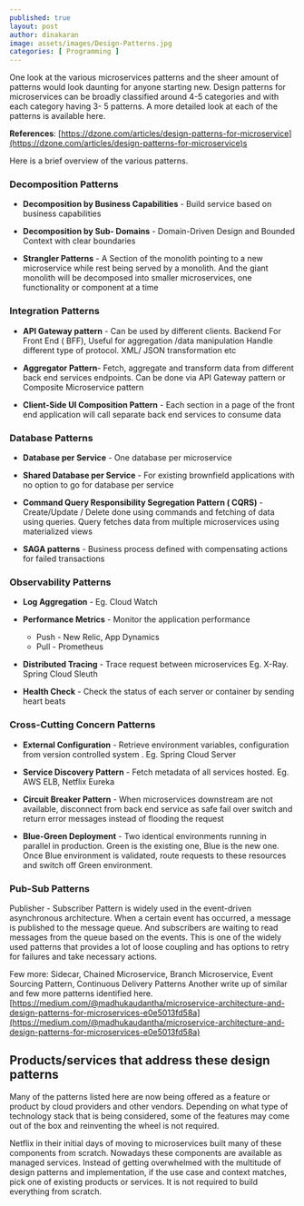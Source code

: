 ```yaml
---
published: true
layout: post
author: dinakaran
image: assets/images/Design-Patterns.jpg
categories: [ Programming ]
---
```

One look at the various microservices patterns and the sheer amount of patterns would look daunting for anyone starting new. Design patterns for microservices can be broadly classified around 4-5 categories and with each category having 3- 5 patterns. A more detailed look at each of the patterns is available here. 

**References**: [https://dzone.com/articles/design-patterns-for-microservice](https://dzone.com/articles/design-patterns-for-microservice)s

Here is a brief overview of the various patterns.

### Decomposition Patterns

- **Decomposition by Business Capabilities** - Build service based on business capabilities

- **Decomposition by Sub- Domains** - Domain-Driven Design and Bounded Context with clear boundaries

- **Strangler Patterns** - A Section of the monolith pointing to a new microservice while rest being served by a monolith. And the giant monolith will be decomposed into smaller microservices,  one functionality or component at a time

### Integration Patterns

- **API Gateway pattern** -
	Can be used by different clients. Backend For Front End ( BFF),
 	Useful for aggregation /data  manipulation
 	Handle different type of protocol. XML/ JSON transformation etc
    
- **Aggregator Pattern**- Fetch, aggregate and transform data from different back end services endpoints. Can be done via API Gateway pattern or Composite Microservice pattern

- **Client-Side UI Composition Pattern** - Each section in a page of the front end application will call separate back end services to consume data

### Database Patterns

- **Database per Service** - One database per microservice

- **Shared Database per Service** - For existing brownfield applications with no option to go for database per service

- **Command Query Responsibility Segregation Pattern ( CQRS)** - Create/Update / Delete done using commands and fetching of data using queries. Query fetches data from multiple microservices using materialized views

- **SAGA patterns** - Business process defined with compensating actions for failed transactions

### Observability Patterns

- **Log Aggregation** - Eg. Cloud Watch

- **Performance Metrics** - Monitor the application performance
	-	Push - New Relic, App Dynamics
	-	Pull - Prometheus


- **Distributed Tracing** - Trace request between microservices Eg. X-Ray. Spring Cloud Sleuth

- **Health Check** - Check the status of each server or container by sending heart beats

### Cross-Cutting Concern Patterns

- **External Configuration** - Retrieve environment variables, configuration from version controlled system . Eg. Spring Cloud Server

- **Service Discovery Pattern** - Fetch metadata of all services hosted. Eg. AWS ELB, Netflix Eureka

- **Circuit Breaker Pattern** - When microservices downstream are not available, disconnect from back end service as safe fail over switch and return error messages instead of flooding the request

- **Blue-Green Deployment** - Two identical environments running in parallel in production. Green is the existing one, Blue is the new one. Once Blue environment is validated, route requests to these resources and switch off Green environment.

### Pub-Sub Patterns

Publisher - Subscriber Pattern is widely used in the event-driven asynchronous architecture. When a certain event has occurred, a message is published to the message queue. And subscribers are waiting to read messages from the queue based on the events. This is one of the widely used patterns that provides a lot of loose coupling and has options to retry for failures and take necessary actions.


Few more: Sidecar, Chained Microservice, Branch Microservice, Event Sourcing Pattern, Continuous Delivery Patterns
Another write up of similar and few more patterns identified here. 
[https://medium.com/@madhukaudantha/microservice-architecture-and-design-patterns-for-microservices-e0e5013fd58a](https://medium.com/@madhukaudantha/microservice-architecture-and-design-patterns-for-microservices-e0e5013fd58a)

## Products/services that address these design patterns

Many of the patterns listed here are now being offered as a feature or product by cloud providers and other vendors. Depending on what type of technology stack that is being considered, some of the features may come out of the box and reinventing the wheel is not required. 

Netflix in their initial days of moving to microservices built many of these components from scratch. Nowadays these components are available as managed services. Instead of getting overwhelmed with the multitude of design patterns and implementation, if the use case and context matches, pick one of existing products or services. It is not required to build everything from scratch.
